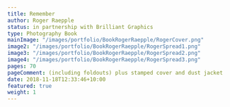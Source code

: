 ```yaml
---
title: Remember
author: Roger Raepple
status: in partnership with Brilliant Graphics
type: Photography Book
mainImage: "/images/portfolio/BookRogerRaepple/RogerCover.png"
image2: "/images/portfolio/BookRogerRaepple/RogerSpread1.png"
image3: "/images/portfolio/BookRogerRaepple/RogerSpread2.png"
image4: "/images/portfolio/BookRogerRaepple/RogerSpread3.png"
pages: 70
pageComment: (including foldouts) plus stamped cover and dust jacket
date: 2018-11-18T12:33:46+10:00
featured: true
weight: 1
---
```

